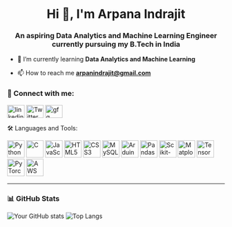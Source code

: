 <h1 align="center">Hi 👋, I'm Arpana Indrajit</h1>
<h3 align="center">An aspiring Data Analytics and Machine Learning Engineer currently pursuing my B.Tech in India</h3>


- 🌱 I’m currently learning **Data Analytics and Machine Learning**

- 📫 How to reach me **arpanindrajit@gmail.com**

### 🔗 Connect with me:
<p align="left">
<a href="https://www.linkedin.com/in/arpana-indrajit-869228203/" target="blank"><img align="center" src="https://cdn.jsdelivr.net/gh/devicons/devicon/icons/linkedin/linkedin-original.svg" alt="linkedin" height="30" width="40" /></a>
<a href="https://x.com/IndrajitAr29830" target="blank">
  <img align="center" src="https://cdn.jsdelivr.net/gh/devicons/devicon/icons/twitter/twitter-original.svg" alt="Twitter" height="30" width="40" /></a>
<a href="https://www.geeksforgeeks.org/user/arpan_indrajit_55/?_gl=1*jqk9ld*_up*MQ..&gclid=Cj0KCQjwu7TCBhCYARIsAM_S3NjqV64f0alIOTxsB_MLsemtmLbx1ociZ8eP_DrlJEuily7mbCPOA4kaAvCBEALw_wcB&gbraid=0AAAAAC9yBkAxbX8kQd5INUhzjfmviQQfb" target="blank"><img align="center" src="https://upload.wikimedia.org/wikipedia/commons/4/43/GeeksforGeeks.svg" alt="gfg" height="30" width="40" /></a>
</p>

🛠️ Languages and Tools:
<p align="left"> <a href="https://www.python.org/" target="_blank"><img src="https://cdn.jsdelivr.net/gh/devicons/devicon/icons/python/python-original.svg" alt="Python" width="40" height="40"/></a> <a href="https://devdocs.io/c/" target="_blank"><img src="https://cdn.jsdelivr.net/gh/devicons/devicon/icons/c/c-original.svg" alt="C" width="40" height="40"/></a> <a href="https://developer.mozilla.org/en-US/docs/Web/JavaScript" target="_blank"><img src="https://cdn.jsdelivr.net/gh/devicons/devicon/icons/javascript/javascript-original.svg" alt="JavaScript" width="40" height="40"/></a> <a href="https://developer.mozilla.org/en-US/docs/Web/HTML" target="_blank"><img src="https://cdn.jsdelivr.net/gh/devicons/devicon/icons/html5/html5-original.svg" alt="HTML5" width="40" height="40"/></a> <a href="https://developer.mozilla.org/en-US/docs/Web/CSS" target="_blank"><img src="https://cdn.jsdelivr.net/gh/devicons/devicon/icons/css3/css3-original.svg" alt="CSS3" width="40" height="40"/></a> <a href="https://dev.mysql.com/doc/" target="_blank"><img src="https://cdn.jsdelivr.net/gh/devicons/devicon/icons/mysql/mysql-original.svg" alt="MySQL" width="40" height="40"/></a> <a href="https://www.arduino.cc/en/Guide/HomePage" target="_blank"><img src="https://cdn.jsdelivr.net/gh/devicons/devicon/icons/arduino/arduino-original.svg" alt="Arduino" width="40" height="40"/></a> <a href="https://pandas.pydata.org/docs/" target="_blank"><img src="https://raw.githubusercontent.com/valohai/ml-logos/master/pandas.svg" alt="Pandas" width="40" height="40"/></a> <a href="https://scikit-learn.org/stable/" target="_blank"><img src="https://raw.githubusercontent.com/valohai/ml-logos/master/scikit-learn.svg" alt="Scikit-learn" width="40" height="40"/></a> <a href="https://matplotlib.org/stable/contents.html" target="_blank"><img src="https://upload.wikimedia.org/wikipedia/commons/8/84/Matplotlib_icon.svg" alt="Matplotlib" width="40" height="40"/></a> <a href="https://www.tensorflow.org/tutorials" target="_blank"><img src="https://www.vectorlogo.zone/logos/tensorflow/tensorflow-icon.svg" alt="TensorFlow" width="40" height="40"/></a> <a href="https://pytorch.org/tutorials/" target="_blank"><img src="https://upload.wikimedia.org/wikipedia/commons/1/10/PyTorch_logo_icon.svg" alt="PyTorch" width="40" height="40"/></a> <a href="https://aws.amazon.com/training/" target="_blank"><img src="https://raw.githubusercontent.com/rahulbanerjee26/githubAboutMeGenerator/main/icons/aws.svg" alt="AWS" width="40" height="40"/></a> </p>

---

### 📊 GitHub Stats
![Your GitHub stats](https://github-readme-stats.vercel.app/api?username=arpanindrajit&show_icons=true&theme=radical)
![Top Langs](https://github-readme-stats.vercel.app/api/top-langs/?username=arpanindrajit&layout=compact&theme=radical)


